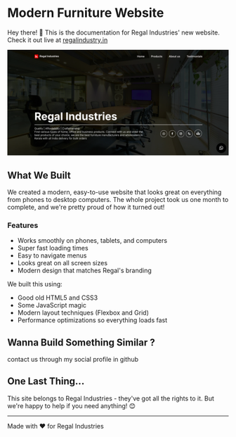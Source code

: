 # Modern Furniture Website

Hey there! 👋 This is the documentation for Regal Industries' new website. Check it out live at [regalindustry.in](https://regalindustry.in)

![Regal Industries Website Screenshot](/screenshot.png)

## What We Built
We created a modern, easy-to-use website that looks great on everything from phones to desktop computers. The whole project took us one month to complete, and we're pretty proud of how it turned out!

###  Features
- Works smoothly on phones, tablets, and computers
- Super fast loading times
- Easy to navigate menus
- Looks great on all screen sizes
- Modern design that matches Regal's branding


We built this using:
- Good old HTML5 and CSS3
- Some JavaScript magic
- Modern layout techniques (Flexbox and Grid)
- Performance optimizations so everything loads fast

## Wanna Build Something Similar ?

contact us through my social profile in github 

## One Last Thing...
This site belongs to Regal Industries - they've got all the rights to it. But we're happy to help if you need anything! 😊

---
Made with ❤️ for Regal Industries
